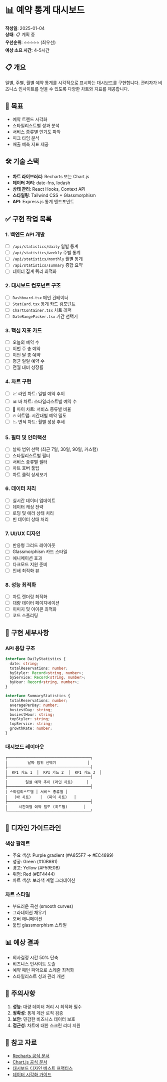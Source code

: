 # 📊 예약 통계 대시보드

**작성일**: 2025-01-04  
**상태**: 📋 계획 중  
**우선순위**: ⭐⭐⭐⭐⭐ (최우선)  
**예상 소요 시간**: 4-5시간

## 📋 개요

일별, 주별, 월별 예약 통계를 시각적으로 표시하는 대시보드를 구현합니다. 관리자가 비즈니스 인사이트를 얻을 수 있도록 다양한 차트와 지표를 제공합니다.

## 🎯 목표

- 예약 트렌드 시각화
- 스타일리스트별 성과 분석
- 서비스 종류별 인기도 파악
- 피크 타임 분석
- 매출 예측 지표 제공

## 🛠 기술 스택

- **차트 라이브러리**: Recharts 또는 Chart.js
- **데이터 처리**: date-fns, lodash
- **상태 관리**: React Hooks, Context API
- **스타일링**: Tailwind CSS + Glassmorphism
- **API**: Express.js 통계 엔드포인트

## ✅ 구현 작업 목록

### 1. 백엔드 API 개발
- [ ] `/api/statistics/daily` 일별 통계
- [ ] `/api/statistics/weekly` 주별 통계
- [ ] `/api/statistics/monthly` 월별 통계
- [ ] `/api/statistics/summary` 종합 요약
- [ ] 데이터 집계 쿼리 최적화

### 2. 대시보드 컴포넌트 구조
- [ ] `Dashboard.tsx` 메인 컨테이너
- [ ] `StatCard.tsx` 통계 카드 컴포넌트
- [ ] `ChartContainer.tsx` 차트 래퍼
- [ ] `DateRangePicker.tsx` 기간 선택기

### 3. 핵심 지표 카드
- [ ] 오늘의 예약 수
- [ ] 이번 주 총 예약
- [ ] 이번 달 총 예약
- [ ] 평균 일일 예약 수
- [ ] 전월 대비 성장률

### 4. 차트 구현
- [ ] 📈 라인 차트: 일별 예약 추이
- [ ] 📊 바 차트: 스타일리스트별 예약 수
- [ ] 🥧 파이 차트: 서비스 종류별 비율
- [ ] 🔥 히트맵: 시간대별 예약 밀도
- [ ] 📉 면적 차트: 월별 성장 추세

### 5. 필터 및 인터랙션
- [ ] 날짜 범위 선택 (최근 7일, 30일, 90일, 커스텀)
- [ ] 스타일리스트별 필터
- [ ] 서비스 종류별 필터
- [ ] 차트 호버 툴팁
- [ ] 차트 클릭 상세보기

### 6. 데이터 처리
- [ ] 실시간 데이터 업데이트
- [ ] 데이터 캐싱 전략
- [ ] 로딩 및 에러 상태 처리
- [ ] 빈 데이터 상태 처리

### 7. UI/UX 디자인
- [ ] 반응형 그리드 레이아웃
- [ ] Glassmorphism 카드 스타일
- [ ] 애니메이션 효과
- [ ] 다크모드 지원 준비
- [ ] 인쇄 최적화 뷰

### 8. 성능 최적화
- [ ] 차트 렌더링 최적화
- [ ] 대량 데이터 페이지네이션
- [ ] 이미지 및 아이콘 최적화
- [ ] 코드 스플리팅

## 📝 구현 세부사항

### API 응답 구조
```typescript
interface DailyStatistics {
  date: string;
  totalReservations: number;
  byStyler: Record<string, number>;
  byService: Record<string, number>;
  byHour: Record<string, number>;
}

interface SummaryStatistics {
  totalReservations: number;
  averagePerDay: number;
  busiestDay: string;
  busiestHour: string;
  topStyler: string;
  topService: string;
  growthRate: number;
}
```

### 대시보드 레이아웃
```
┌─────────────────────────────────────┐
│         날짜 범위 선택기              │
├─────────────────────────────────────┤
│  KPI 카드 1  │  KPI 카드 2  │  KPI 카드 3  │
├─────────────────────────────────────┤
│        일별 예약 추이 (라인 차트)      │
├─────────────────────────────────────┤
│ 스타일리스트별 │ 서비스 종류별 │
│   (바 차트)    │  (파이 차트)   │
├─────────────────────────────────────┤
│     시간대별 예약 밀도 (히트맵)       │
└─────────────────────────────────────┘
```

## 🎨 디자인 가이드라인

### 색상 팔레트
- 주요 색상: Purple gradient (#A855F7 → #EC4899)
- 성공: Green (#10B981)
- 경고: Yellow (#F59E0B)
- 위험: Red (#EF4444)
- 차트 색상: 보라색 계열 그라데이션

### 차트 스타일
- 부드러운 곡선 (smooth curves)
- 그라데이션 채우기
- 호버 애니메이션
- 툴팁 glassmorphism 스타일

## 📊 예상 결과

- 의사결정 시간 50% 단축
- 비즈니스 인사이트 도출
- 예약 패턴 파악으로 스케줄 최적화
- 스타일리스트 성과 관리 개선

## 🚨 주의사항

1. **성능**: 대량 데이터 처리 시 최적화 필수
2. **정확성**: 통계 계산 로직 검증
3. **보안**: 민감한 비즈니스 데이터 보호
4. **접근성**: 차트에 대한 스크린 리더 지원

## 🔗 참고 자료

- [Recharts 공식 문서](https://recharts.org/)
- [Chart.js 공식 문서](https://www.chartjs.org/)
- [대시보드 디자인 베스트 프랙티스](https://www.nngroup.com/articles/dashboard-design/)
- [데이터 시각화 가이드](https://material.io/design/communication/data-visualization.html)